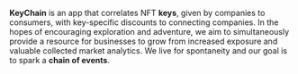 **KeyChain** is an app that correlates NFT **keys**, given by companies to consumers, with key-specific discounts to connecting companies. In the hopes of encouraging exploration and adventure, we aim to simultaneously provide a resource for businesses to grow from increased exposure and valuable collected market analytics. We live for spontaneity and our goal is to spark a **chain of events**.
